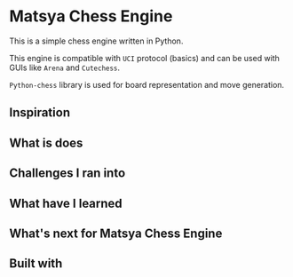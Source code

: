 # Matsya Chess Engine  

This is a simple chess engine written in Python.

This engine is compatible with `UCI` protocol (basics) and can be used with GUIs like `Arena` and `Cutechess`.

`Python-chess` library is used for board representation and move generation.  

## Inspiration

## What is does

## Challenges I ran into

## What have I learned

## What's next for Matsya Chess Engine

## Built with
